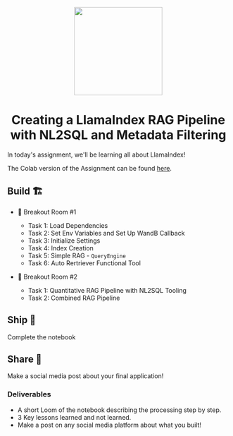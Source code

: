 

<p align = "center" draggable=”false” ><img src="https://github.com/AI-Maker-Space/LLM-Dev-101/assets/37101144/d1343317-fa2f-41e1-8af1-1dbb18399719" 
     width="200px"
     height="auto"/>
</p>

## <h1 align="center" id="heading">Creating a LlamaIndex RAG Pipeline with NL2SQL and Metadata Filtering</h1>

In today's assignment, we'll be learning all about LlamaIndex!

The Colab version of the Assignment can be found [here](https://colab.research.google.com/drive/1ZdEKHR3jL_1qeSfCz_F9mlXtpncyWDHo?usp=sharing).

## Build 🏗️

- 🤝 Breakout Room #1
  - Task 1: Load Dependencies
  - Task 2: Set Env Variables and Set Up WandB Callback
  - Task 3: Initialize Settings
  - Task 4: Index Creation
  - Task 5: Simple RAG - `QueryEngine`
  - Task 6: Auto Rertriever Functional Tool
  
- 🤝 Breakout Room #2
  - Task 1: Quantitative RAG Pipeline with NL2SQL Tooling
  - Task 2: Combined RAG Pipeline

## Ship 🚢

Complete the notebook

## Share 🚀

Make a social media post about your final application!

### Deliverables
- A short Loom of the notebook describing the processing step by step.
- 3 Key lessons learned and not learned.
- Make a post on any social media platform about what you built!
